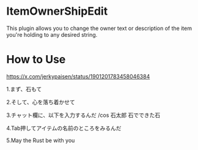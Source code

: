 # ItemOwnerShipEdit
This plugin allows you to change the owner text or description of the item you're holding to any desired string.

# How to Use
https://x.com/jerkypaisen/status/1901201783458046384

1.まず、石もて

2.そして、心を落ち着かせて

3.チャット欄に、以下を入力するんだ
/cos 石太郎 石でできた石

4.Tab押してアイテムの名前のところをみるんだ

5.May the Rust be with you
